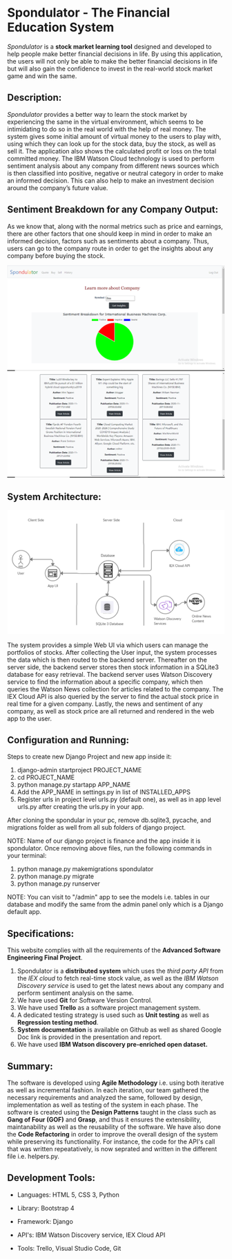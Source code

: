 # Spondulator - The Financial Education System

*Spondulator* is a **stock market learning tool** designed and developed to help people make better financial decisions in life. By using this application, the users will not only be able to make the better financial decisions in life but will also gain the confidence to invest in the real-world stock market game and win the same.

## Description:

 *Spondulator* provides a better way to learn the stock market by experiencing the same in the virtual environment, which seems to be intimidating to do so in the real world with the help of real money. The system gives some initial amount of virtual money to the users to play with, using which they can look up for the stock data, buy the stock, as well as sell it. The application also shows the calculated profit or loss on the total committed money. The IBM Watson Cloud technology is used to perform sentiment analysis about any company from different news sources which is then classified into positive, negative or neutral category in order to make an informed decision. This can also help to make an investment decision around the company’s future value.
 
## Sentiment Breakdown for any Company Output:

As we know that, along with the normal metrics such as price and earnings, there are other factors that one should keep in mind in order to make an informed decision, factors such as sentiments about a company. Thus, users can go to the company route in order to get the insights about any company before buying the stock. 

![img](images/s_insights1.PNG)
![img](images/s_insights2.PNG)

## System Architecture:

![img](images/system_architecture.PNG)

The system provides a simple Web UI via which users can manage the portfolios of stocks. After collecting the User input, the system processes the data which is then routed to the backend server. Thereafter on the server side, the backend server stores then stock information in a SQLite3 database for easy retrieval. The backend server uses Watson Discovery service to find the information about a specific company, which then queries the Watson News collection for articles related to the company. The IEX Cloud API is also queried by the server to find the actual stock price in real time for a given company. Lastly, the news and sentiment of any company, as well as stock price are all returned and rendered in the web app to the user.

## Configuration and Running:

Steps to create new Django Project and new app inside it:
1. django-admin startproject PROJECT_NAME
2. cd PROJECT_NAME
3. python manage.py startapp APP_NAME
4. Add the APP_NAME in settings.py in list of INSTALLED_APPS
5. Register urls in project level urls.py (default one), as well as in app level urls.py after creating the urls.py in your app.

After cloning the spondular in your pc, remove db.sqlite3, pycache, and migrations folder as well from all sub folders of django project.

NOTE: Name of our django project is finance and the app inside it is spondulator.
Once removing above files, run the following commands in your terminal:
1. python manage.py makemigrations spondulator
2. python manage.py migrate
3. python manage.py runserver

NOTE: You can visit to "/admin" app to see the models i.e. tables in our database and modify the same from the admin panel only which is a Django default app.

## Specifications: 

This website complies with all the requirements of the **Advanced Software Engineering Final Project**.

1. Spondulator is a **distributed system** which uses the *third party API* from the *IEX cloud* to fetch real-time stock value, as well as the *IBM Watson Discovery service* is used to get the latest news about any company and perform sentiment analysis on the same. 
1. We have used  **Git** for Software Version Control. 
1. We have used **Trello** as a software project management system.
1. A dedicated testing strategy is used such as **Unit testing** as well as **Regression testing method**.
1. **System documentation** is available on Github as well as shared Google Doc link is provided in the presentation and report.
1. We have used **IBM Watson discovery pre-enriched open dataset.**

## Summary: 

The software is developed using **Agile Methodology** i.e. using both iterative as well as incremental fashion. In each iteration, our team gathered the necessary requirements and analyzed the same, followed by design, implementation as well as testing of the system in each phase. The software is created using the **Design Patterns** taught in the class such as **Gang of Four (GOF)** and **Grasp**, and thus it ensures the extensibility, maintanability as well  as the reusability of the software. We have also done the **Code Refactoring** in order to improve the overall design of the system while preserving its functionality. For instance, the code for the API's call that was written repeatatively, is now seprated and written in the different file i.e. helpers.py. 

## Development Tools:

* Languages: HTML 5, CSS 3, Python

* Library: Bootstrap 4

* Framework: Django

* API's: IBM Watson Discovery service, IEX Cloud API

* Tools: Trello, Visual Studio Code, Git


